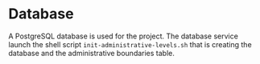 # Database

A PostgreSQL database is used for the project. 
The database service launch the shell script `init-administrative-levels.sh` that is creating the database and the administrative boundaries table.